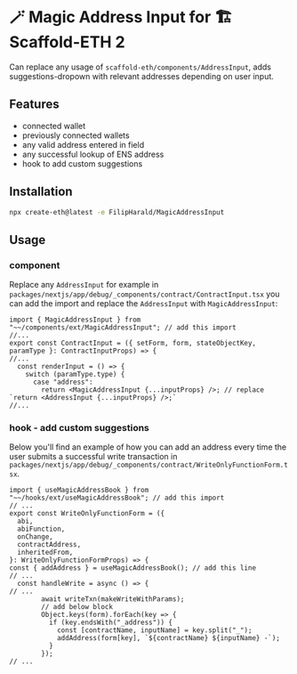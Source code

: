 # 🪄 Magic Address Input for 🏗 Scaffold-ETH 2
Can replace any usage of `scaffold-eth/components/AddressInput`, adds suggestions-dropown with relevant addresses depending on user input.

## Features
- connected wallet
- previously connected wallets
- any valid address entered in field
- any successful lookup of ENS address
- hook to add custom suggestions

## Installation
```bash
npx create-eth@latest -e FilipHarald/MagicAddressInput
```

## Usage

### component
Replace any `AddressInput` for example in `packages/nextjs/app/debug/_components/contract/ContractInput.tsx` you can add the import and replace the `AddressInput` with `MagicAddressInput`:

```tsx
import { MagicAddressInput } from "~~/components/ext/MagicAddressInput"; // add this import
//...
export const ContractInput = ({ setForm, form, stateObjectKey, paramType }: ContractInputProps) => {
//...
  const renderInput = () => {
    switch (paramType.type) {
      case "address":
        return <MagicAddressInput {...inputProps} />; // replace `return <AddressInput {...inputProps} />;`
//...
```

### hook - add custom suggestions
Below you'll find an example of how you can add an address every time the user submits a successful write transaction in `packages/nextjs/app/debug/_components/contract/WriteOnlyFunctionForm.tsx`.

```tsx
import { useMagicAddressBook } from "~~/hooks/ext/useMagicAddressBook"; // add this import
// ...
export const WriteOnlyFunctionForm = ({
  abi,
  abiFunction,
  onChange,
  contractAddress,
  inheritedFrom,
}: WriteOnlyFunctionFormProps) => {
const { addAddress } = useMagicAddressBook(); // add this line
// ...
  const handleWrite = async () => {
// ...
        await writeTxn(makeWriteWithParams);
        // add below block
        Object.keys(form).forEach(key => {
          if (key.endsWith("_address")) {
            const [contractName, inputName] = key.split("_");
            addAddress(form[key], `${contractName} ${inputName} -`);
          }
        });
// ...
